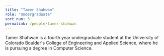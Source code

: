 ```yaml
---
title: "Tamer Shahwan"
role: "Undergraduate"
sort_num: 3
permalink: /people/tamer-shahwan
---
```


Tamer Shahwan is a fourth year undergraduate student at the University of Colorado Boulder's College of Engineering and Applied Science, where he is pursuing a degree in Computer Science.
